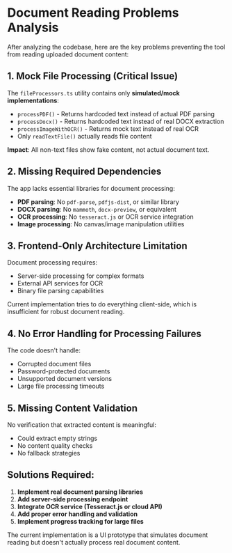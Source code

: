 # Document Reading Problems Analysis

After analyzing the codebase, here are the key problems preventing the tool from reading uploaded document content:

## 1. Mock File Processing (Critical Issue)

The `fileProcessors.ts` utility contains only **simulated/mock implementations**:

- `processPDF()` - Returns hardcoded text instead of actual PDF parsing
- `processDocx()` - Returns hardcoded text instead of real DOCX extraction  
- `processImageWithOCR()` - Returns mock text instead of real OCR
- Only `readTextFile()` actually reads file content

**Impact**: All non-text files show fake content, not actual document text.

## 2. Missing Required Dependencies

The app lacks essential libraries for document processing:

- **PDF parsing**: No `pdf-parse`, `pdfjs-dist`, or similar library
- **DOCX parsing**: No `mammoth`, `docx-preview`, or equivalent
- **OCR processing**: No `tesseract.js` or OCR service integration
- **Image processing**: No canvas/image manipulation utilities

## 3. Frontend-Only Architecture Limitation

Document processing requires:
- Server-side processing for complex formats
- External API services for OCR
- Binary file parsing capabilities

Current implementation tries to do everything client-side, which is insufficient for robust document reading.

## 4. No Error Handling for Processing Failures

The code doesn't handle:
- Corrupted document files
- Password-protected documents
- Unsupported document versions
- Large file processing timeouts

## 5. Missing Content Validation

No verification that extracted content is meaningful:
- Could extract empty strings
- No content quality checks
- No fallback strategies

## Solutions Required:

1. **Implement real document parsing libraries**
2. **Add server-side processing endpoint**
3. **Integrate OCR service (Tesseract.js or cloud API)**
4. **Add proper error handling and validation**
5. **Implement progress tracking for large files**

The current implementation is a UI prototype that simulates document reading but doesn't actually process real document content.
